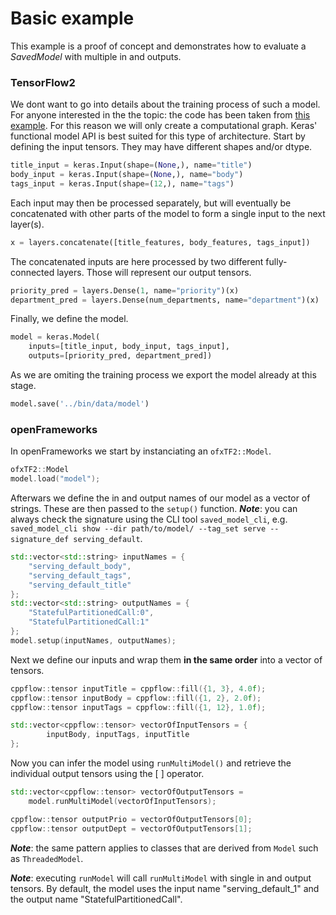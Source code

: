 # Basic example
This example is a proof of concept and demonstrates how to evaluate a 
_SavedModel_ with multiple in and outputs.

### TensorFlow2
We dont want to go into details about the training process of such a model. For 
anyone interested in the the topic: the code has been taken from 
[this example](https://www.tensorflow.org/guide/keras/functional).
For this reason we will only create a computational graph. Keras' functional 
model API is best suited for this type of architecture.
Start by defining the input tensors. They may have different shapes and/or dtype.
```python
title_input = keras.Input(shape=(None,), name="title")
body_input = keras.Input(shape=(None,), name="body")
tags_input = keras.Input(shape=(12,), name="tags")
```
Each input may then be processed separately, but will eventually be concatenated
with other parts of the model to form a single input to the next layer(s).
```python
x = layers.concatenate([title_features, body_features, tags_input])
```
The concatenated inputs are here processed by two different fully-connected layers. Those will represent our output tensors.
```python
priority_pred = layers.Dense(1, name="priority")(x)
department_pred = layers.Dense(num_departments, name="department")(x)
```
Finally, we define the model.
```python
model = keras.Model(
    inputs=[title_input, body_input, tags_input],
    outputs=[priority_pred, department_pred])
```
As we are omiting the training process we export the model already at this stage.
```python
model.save('../bin/data/model')
```

### openFrameworks
In openFrameworks we start by instanciating an `ofxTF2::Model`.
```C++
ofxTF2::Model
model.load("model");
```
Afterwars we define the in and output names of our model as a vector of strings.
These are then passed to the `setup()` function.
***Note***: you can always check the signature using the CLI tool 
`saved_model_cli`, e.g. `saved_model_cli show --dir path/to/model/ --tag_set serve --signature_def serving_default`.
```C++
std::vector<std::string> inputNames = {
	"serving_default_body",
	"serving_default_tags",
	"serving_default_title"
};
std::vector<std::string> outputNames = {
	"StatefulPartitionedCall:0",
	"StatefulPartitionedCall:1"
};
model.setup(inputNames, outputNames);
```
Next we define our inputs and wrap them __in the same order__ into a vector of 
tensors.
```C++
cppflow::tensor inputTitle = cppflow::fill({1, 3}, 4.0f);
cppflow::tensor inputBody = cppflow::fill({1, 2}, 2.0f);
cppflow::tensor inputTags = cppflow::fill({1, 12}, 1.0f);

std::vector<cppflow::tensor> vectorOfInputTensors = {
		inputBody, inputTags, inputTitle
};	
```
Now you can infer the model using `runMultiModel()` and retrieve the individual 
output tensors using the [ ] operator.
```C++
std::vector<cppflow::tensor> vectorOfOutputTensors = 
	model.runMultiModel(vectorOfInputTensors);

cppflow::tensor outputPrio = vectorOfOutputTensors[0];
cppflow::tensor outputDept = vectorOfOutputTensors[1];
```

***Note***: the same pattern applies to classes that are derived from `Model` 
such as `ThreadedModel`. 

***Note***: executing `runModel` will call `runMultiModel` with single in and 
output tensors. By default, the model uses the input name "serving_default_1" 
and the output name "StatefulPartitionedCall".